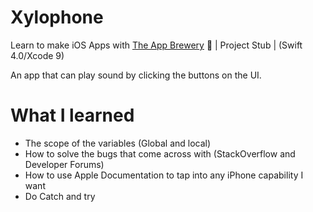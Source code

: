 # Xylophone

Learn to make iOS Apps with [The App Brewery](https://www.appbrewery.co) 📱 | Project Stub | (Swift 4.0/Xcode 9)

An app that can play sound by clicking the buttons on the UI.

# What I learned 

- The scope of the variables (Global and local)
- How to solve the bugs that come across with (StackOverflow and Developer Forums)
- How to use Apple Documentation to tap into any iPhone capability I want
- Do Catch and try

